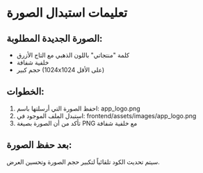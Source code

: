 # تعليمات استبدال الصورة

## الصورة الجديدة المطلوبة:
- كلمة "منتجاتي" باللون الذهبي مع التاج الأزرق
- خلفية شفافة
- حجم كبير (1024x1024 على الأقل)

## الخطوات:
1. احفظ الصورة التي أرسلتها باسم: app_logo.png
2. استبدل الملف الموجود في: frontend/assets/images/app_logo.png
3. تأكد من أن الصورة بصيغة PNG مع خلفية شفافة

## بعد حفظ الصورة:
سيتم تحديث الكود تلقائياً لتكبير حجم الصورة وتحسين العرض.
